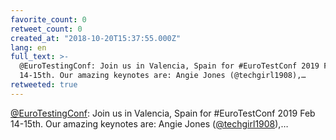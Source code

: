 ```yaml
---
favorite_count: 0
retweet_count: 0
created_at: "2018-10-20T15:37:55.000Z"
lang: en
full_text: >-
  @EuroTestingConf: Join us in Valencia, Spain for #EuroTestConf 2019 Feb
  14-15th. Our amazing keynotes are: Angie Jones (@techgirl1908),…
retweeted: true
---
```


[@EuroTestingConf](https://twitter.com/EuroTestingConf): Join us in Valencia,
Spain for #EuroTestConf 2019 Feb 14-15th. Our amazing keynotes are: Angie Jones
([@techgirl1908](https://twitter.com/techgirl1908)),…
